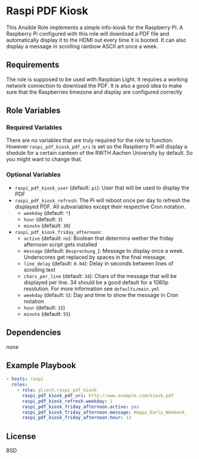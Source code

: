 Raspi PDF Kiosk
===============

This Ansible Role implements a simple info-kiosk for the Raspberry Pi. A Raspberry Pi configured with this role will download a PDF file and automatically display it to the HDMI out every time it is booted. It can also display a message in scrolling rainbow ASCII art once a week.

Requirements
------------

The role is supposed to be used with Raspbian Light. It requires a working network connection to download the PDF. It is also a good idea to make sure that the Raspberries timezone and display are configured correctly

Role Variables
--------------

### Required Variables ###

There are no variables that are truly required for the role to function. However `raspi_pdf_kiosk_pdf_uri` is set so the Raspberry Pi will display a shedule for a certain canteen of the RWTH Aachen University by default. So you might want to change that.

### Optional Variables ###

- `raspi_pdf_kiosk_user` (default: `pi`): User that will be used to display the PDF
- `raspi_pdf_kiosk_refresh`: The Pi will reboot once per day to refresh the displayed PDF. All subvariables except their respective Cron notation.
    - `weekday` (default: `*`)
    - `hour` (default: `3`)
    - `minute` (default: `30`)
- `raspi_pdf_kiosk_friday_afternoon`:
    - `active` (default: `no`): Boolean that determins wether the friday afternoon script gets installed
    - `message` (default: `Besprechung_`): Message to display once a week. Underscores get replaced by spaces in the final message.
    - `line_delay` (default: `0.04`): Delay in seconds between lines of scrolling text
    - `chars_per_line` (default: `34`): Chars of the message that will be displayed per line. 34 should be a good default for a 1080p resolution. For more information see `defaults/main.yml`
    - `weekday` (default: `5`): Day and time to show the message in Cron notation
    - `hour` (default: `15`)
    - `minute` (default: `55`)

Dependencies
------------

none

Example Playbook
----------------

```yaml
- hosts: raspi
  roles:
    - role: gliech.raspi_pdf_kiosk
      raspi_pdf_kiosk_pdf_uri: http://www.example.com/kiosk.pdf
      raspi_pdf_kiosk_refresh.weekday: 1
      raspi_pdf_kiosk_friday_afternoon.active: yes
      raspi_pdf_kiosk_friday_afternoon.message: Happy_Early_Weekend_
      raspi_pdf_kiosk_friday_afternoon.hour: 13
```

License
-------

BSD

